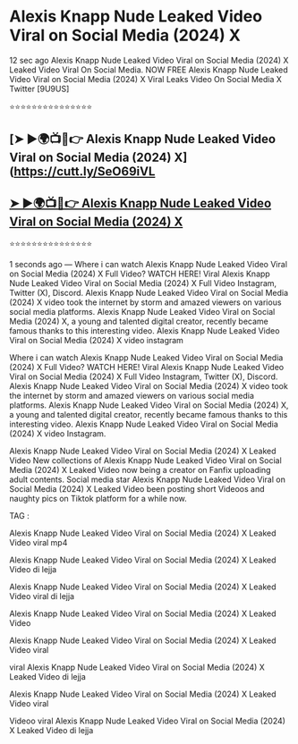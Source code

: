 ﻿# Alexis Knapp Nude Leaked Video Viral on Social Media (2024) X



12 sec ago Alexis Knapp Nude Leaked Video Viral on Social Media (2024) X Leaked Video Viral On Social Media. NOW FREE Alexis Knapp Nude Leaked Video Viral on Social Media (2024) X Viral Leaks Video On Social Media X Twitter [9U9US]

⭐⭐⭐⭐⭐⭐⭐⭐⭐⭐⭐⭐⭐⭐⭐

## [➤ ►🌍📺📱👉 Alexis Knapp Nude Leaked Video Viral on Social Media (2024) X](https://cutt.ly/SeO69iVL

## [➤ ►🌍📺📱👉 Alexis Knapp Nude Leaked Video Viral on Social Media (2024) X](https://cutt.ly/SeO69iVL)


⭐⭐⭐⭐⭐⭐⭐⭐⭐⭐⭐⭐⭐⭐⭐



1 seconds ago — Where i can watch Alexis Knapp Nude Leaked Video Viral on Social Media (2024) X Full Video? WATCH HERE! Viral Alexis Knapp Nude Leaked Video Viral on Social Media (2024) X Full Video Instagram, Twitter (X), Discord. Alexis Knapp Nude Leaked Video Viral on Social Media (2024) X video took the internet by storm and amazed viewers on various social media platforms. Alexis Knapp Nude Leaked Video Viral on Social Media (2024) X, a young and talented digital creator, recently became famous thanks to this interesting video. Alexis Knapp Nude Leaked Video Viral on Social Media (2024) X video instagram

Where i can watch Alexis Knapp Nude Leaked Video Viral on Social Media (2024) X Full Video? WATCH HERE! Viral Alexis Knapp Nude Leaked Video Viral on Social Media (2024) X Full Video Instagram, Twitter (X), Discord. Alexis Knapp Nude Leaked Video Viral on Social Media (2024) X video took the internet by storm and amazed viewers on various social media platforms. Alexis Knapp Nude Leaked Video Viral on Social Media (2024) X, a young and talented digital creator, recently became famous thanks to this interesting video. Alexis Knapp Nude Leaked Video Viral on Social Media (2024) X video Instagram.

Alexis Knapp Nude Leaked Video Viral on Social Media (2024) X Leaked Video New collections of Alexis Knapp Nude Leaked Video Viral on Social Media (2024) X Leaked Video now being a creator on Fanfix uploading adult contents. Social media star Alexis Knapp Nude Leaked Video Viral on Social Media (2024) X Leaked Video been posting short Videoos and naughty pics on Tiktok platform for a while now.

TAG :

 

Alexis Knapp Nude Leaked Video Viral on Social Media (2024) X Leaked Video viral mp4

 

Alexis Knapp Nude Leaked Video Viral on Social Media (2024) X Leaked Video di lejja

 

Alexis Knapp Nude Leaked Video Viral on Social Media (2024) X Leaked Video viral di lejja

 

Alexis Knapp Nude Leaked Video Viral on Social Media (2024) X Leaked Video

 

Alexis Knapp Nude Leaked Video Viral on Social Media (2024) X Leaked Video viral

 

viral Alexis Knapp Nude Leaked Video Viral on Social Media (2024) X Leaked Video di lejja

 

Alexis Knapp Nude Leaked Video Viral on Social Media (2024) X Leaked Video viral

 

Videoo viral Alexis Knapp Nude Leaked Video Viral on Social Media (2024) X Leaked Video di lejja